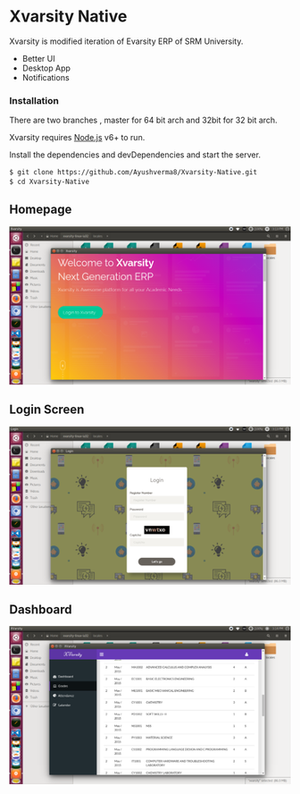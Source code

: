 # Xvarsity Native


Xvarsity is modified iteration of Evarsity ERP of SRM University.

  - Better UI
  - Desktop App
  - Notifications


### Installation
There are two branches , master for 64 bit arch and 32bit for 32 bit arch. 

Xvarsity requires [Node.js](https://nodejs.org/) v6+ to run.

Install the dependencies and devDependencies and start the server.

```sh
$ git clone https://github.com/Ayushverma8/Xvarsity-Native.git
$ cd Xvarsity-Native
```
## Homepage
![ss1](https://raw.githubusercontent.com/Ayushverma8/Xvarsity-Native/master/ss1_xvarsity.png?token=AOo3d9b2piQqdubVb4NwiWiNp4iJfRWnks5ZL-SswA%3D%3D)
## Login Screen
![ss2](https://raw.githubusercontent.com/Ayushverma8/Xvarsity-Native/master/ss2_xvarsity.png?token=AOo3d_Yt1btrt02GQhTw5R5xsDcbwkaXks5ZL-TSwA%3D%3D)
## Dashboard
![ss3](https://raw.githubusercontent.com/Ayushverma8/Xvarsity-Native/master/ss3_xvarsity.png?token=AOo3dxiUGADxctTv8mPsQFnpg1WLRhPHks5ZL-TswA%3D%3D)



